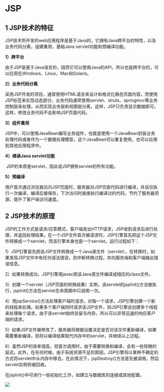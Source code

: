 # JSP
## 1 JSP技术的特征

  JSP技术所开发的web应用程序是基于Java的，它拥有Java跨平台的特性，以及业务代码分离，组建重用，基础Java servlet功能和预编译功能。

  **1）跨平台**

​    由于JSP是基于Java语言的，因而它可以使用Java的API，所以也是跨平台的，可以应用在Windows、Linux、Mac和Solaris。

  **2）业务代码分离**

​    采用JSP开发的项目，通常使用HTML语言来设计和格式化静态页面内容，而使用JSP标签来实现动态部分，业务代码通常使用servlet、struts、springmvc等业务控制层来处理，从而实现业务层和视图层分离，这样，JSP只负责显示数据即可，这样，修改业务代码不会影响JSP页面代码。

  **3）组件重用**     

​    JSP中，可以使用JavaBean编写业务组件，也就是使用一个JavaBean封装业务处理代码或者作为一个数据处理模型，这个JavaBean可以重复使用，也可以应用到其他应用程序中。

  **4）继承Java servlet功能**

​    JSP的本质是servlet，因此说JSP拥有servlet的所有功能。

   **5）预编译**

​    用户首次通过浏览器访问JSP页面时，服务器对JSP页面代码进行编译，并且仅执行一次编译，编译后被保存，下次访问时直接执行编译过的代码，节约了服务器资源，提升了客户端访问速度。

## 2 JSP技术的原理

​    JSP的工作方式是请求/应答模式，客户端发出HTTP请求，JSP收到请求后进行处理，并返回处理结果。在一个JSP文件首次被请求时，JSP引擎首先把这个JSP文件转换成一个servlet，而该引擎本身也是一个servlet。运行过程如下：

​    1）JSP引擎首先把该JSP文件转换成一个Java源文件（servlet），在转换时，如果发现JSP文件中有任何语法错误，则中断转换过程，并向服务端和客户端输出错误信息。

​    2）如果转换成功，JSP引擎用javac把该Java源文件编译成相应的class文件。

​    3）创建一个servlet（JSP页面的转换结果）实例，该servlet的jspInit()方法被执行，jspInit()方法在servlet生命周期中只调用一次。

​    4）用jspService()方法处理客户端的请求。对每一个请求，JSP引擎创建一个新的线程来处理。如果多个客户端同时请求该JSP文件，则JSP引擎会创建多个线程来处理每个请求。由于该servlet始终驻留与内存，所以可以非常迅速的响应客户端的请求。

​    5）如果JSP文件被修改了，服务器将根据设置决定是否对该文件重新编译，如果需要重新编译，则将以编译结果取代内存中的servlet，并继续以上过程。

​    6）虽然JSP的效率很高，但首次调用时，由于需要转换和编译，会有一些轻微的延迟。此外，在任何时候，由于系统资源不足的原因，JSP引擎将以某种不确定的方式将servlet中从内存中移去。在此情况下，jspDestroy()方法首先被调用，然后servlet实例将被回收。

  在jspInit()中可进行一些初始化工作，如建立与数据库的连接或其他配置。

![](https://upload-images.jianshu.io/upload_images/25392987-cddee89ca9576954.png?imageMogr2/auto-orient/strip%7CimageView2/2/w/1240)
